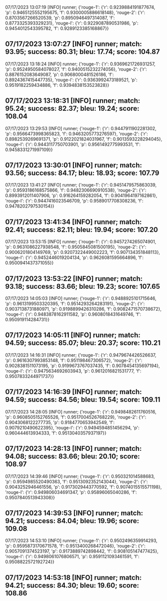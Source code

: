 07/17/2023 13:07:19  [INFO] runner; {'rouge-1': {'r': 0.9239884191877674, 'p': 0.9465125552195675, 'f': 0.9300005886618148}, 'rouge-2': {'r': 0.8703567266520539, 'p': 0.8950946497314087, 'f': 0.8773325393329231}, 'rouge-l': {'r': 0.9229087890531986, 'p': 0.9454012543395782, 'f': 0.9289123385168867}}
## 07/17/2023 13:07:27  [INFO] runner; match: 93.95; success: 80.31; bleu: 17.74; score: 104.87

07/17/2023 13:18:24  [INFO] runner; {'rouge-1': {'r': 0.9369621726931257, 'p': 0.9524950584078027, 'f': 0.9400515232274056}, 'rouge-2': {'r': 0.8876152083649087, 'p': 0.9068000481526186, 'f': 0.8924367415447735}, 'rouge-l': {'r': 0.9363992473189521, 'p': 0.9519182259434886, 'f': 0.9394838153523828}}
## 07/17/2023 13:18:31  [INFO] runner; match: 95.24; success: 82.37; bleu: 19.24; score: 108.04

07/17/2023 13:29:53  [INFO] runner; {'rouge-1': {'r': 0.9447911902281302, 'p': 0.9566473998365823, 'f': 0.9463205773276597}, 'rouge-2': {'r': 0.8982539269691371, 'p': 0.9122021824031967, 'f': 0.9013593228294045}, 'rouge-l': {'r': 0.9443117750703901, 'p': 0.9561492775993531, 'f': 0.9458331271997109}}
## 07/17/2023 13:30:01  [INFO] runner; match: 93.56; success: 84.17; bleu: 18.93; score: 107.79

07/17/2023 13:41:27  [INFO] runner; {'rouge-1': {'r': 0.9451479575863039, 'p': 0.9593186168575866, 'f': 0.9482306690910538}, 'rouge-2': {'r': 0.8993912011407906, 'p': 0.916264159282054, 'f': 0.9041964197162861}, 'rouge-l': {'r': 0.9447416023546709, 'p': 0.9589017708308236, 'f': 0.9478202797530154}}
## 07/17/2023 13:41:34  [INFO] runner; match: 92.41; success: 82.11; bleu: 19.94; score: 107.20

07/17/2023 13:53:15  [INFO] runner; {'rouge-1': {'r': 0.9457274265074901, 'p': 0.9631086227938548, 'f': 0.9505845081500195}, 'rouge-2': {'r': 0.9006201804149769, 'p': 0.9207322449002223, 'f': 0.907134351848113}, 'rouge-l': {'r': 0.9452446019204134, 'p': 0.9626081595664896, 'f': 0.9500941437371055}}
## 07/17/2023 13:53:22  [INFO] runner; match: 93.18; success: 83.66; bleu: 19.23; score: 107.65

07/17/2023 14:05:03  [INFO] runner; {'rouge-1': {'r': 0.9488925101715646, 'p': 0.9613199503320395, 'f': 0.9514293264283191}, 'rouge-2': {'r': 0.9037138731880971, 'p': 0.9198899426310286, 'f': 0.9082471570738672}, 'rouge-l': {'r': 0.9483878162911582, 'p': 0.9608018431649746, 'f': 0.950919114284731}}
## 07/17/2023 14:05:11  [INFO] runner; match: 94.59; success: 85.07; bleu: 20.37; score: 110.21

07/17/2023 14:16:31  [INFO] runner; {'rouge-1': {'r': 0.9479674426526637, 'p': 0.9616307993853148, 'f': 0.951198467306572}, 'rouge-2': {'r': 0.9028381511073195, 'p': 0.9199673767037435, 'f': 0.9078454135697194}, 'rouge-l': {'r': 0.9475634692603943, 'p': 0.9612016821531777, 'f': 0.9507833244971737}}
## 07/17/2023 14:16:39  [INFO] runner; match: 94.59; success: 84.56; bleu: 19.54; score: 109.11

07/17/2023 14:28:05  [INFO] runner; {'rouge-1': {'r': 0.9498482611760516, 'p': 0.9608505152765526, 'f': 0.9517004526768229}, 'rouge-2': {'r': 0.9043068122277735, 'p': 0.9184770653942549, 'f': 0.9079210490622395}, 'rouge-l': {'r': 0.9494594851456294, 'p': 0.960444613934333, 'f': 0.9513040357937197}}
## 07/17/2023 14:28:13  [INFO] runner; match: 94.08; success: 83.66; bleu: 20.10; score: 108.97

07/17/2023 14:39:46  [INFO] runner; {'rouge-1': {'r': 0.950321014588683, 'p': 0.9594985520490363, 'f': 0.9513092352143044}, 'rouge-2': {'r': 0.9043252946461556, 'p': 0.9173029443770592, 'f': 0.9074015515571198}, 'rouge-l': {'r': 0.949806034691347, 'p': 0.95896065040286, 'f': 0.9507840513943308}}
## 07/17/2023 14:39:53  [INFO] runner; match: 94.21; success: 84.04; bleu: 19.96; score: 109.08

07/17/2023 14:53:10  [INFO] runner; {'rouge-1': {'r': 0.9502496359914293, 'p': 0.9595873170671578, 'f': 0.9513400268472046}, 'rouge-2': {'r': 0.9057091374523197, 'p': 0.9173889742898442, 'f': 0.908105147477425}, 'rouge-l': {'r': 0.9498061076806571, 'p': 0.9591121093461591, 'f': 0.9508822572192724}}

## 07/17/2023 14:53:18  [INFO] runner; match: 94.21; success: 84.30; bleu: 19.60; score: 108.86